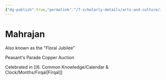 ```yaml
---
{"dg-publish":true,"permalink":"/7-scholarly-details/arts-and-culture/international-festivals/mahrajan/","noteIcon":""}
---
```


# Mahrajan

Also known as the "Floral Jubilee"

Peasant's Parade 
Copper Auction 

Celebrated in [[6. Common Knowledge/Calendar & Clock/Months/Firqal\|Firqal]] 